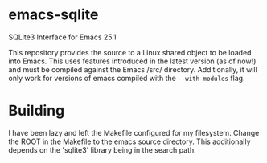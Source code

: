# emacs-sqlite
SQLite3 Interface for Emacs 25.1

This repository provides the source to a Linux shared object to be loaded into Emacs.
This uses features introduced in the latest version (as of now!) and must be compiled against
the Emacs /src/ directory. Additionally, it will only work for versions of emacs compiled with the
`--with-modules` flag.


# Building
I have been lazy and left the Makefile configured for my filesystem. Change the ROOT in the Makefile to the emacs source directory. This additionally depends on the 'sqlite3' library being in the search path.